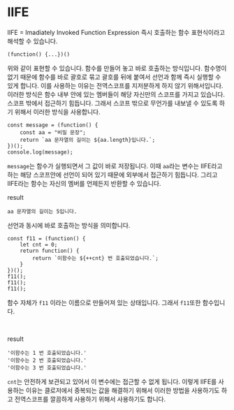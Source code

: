 # IIFE 
IIFE = Imadiately Invoked Function Expression
즉시 호출하는 함수 표현식이라고 해석할 수 있습니다. 

```
(function() {...})()
```
위와 같이 표현할 수 있습니다. 함수를 만들어 놓고 바로 호출하는 방식입니다.
함수명이 없기 때문에 함수를 바로 괄호로 묶고 괄호를 뒤에 붙여서 선언과 함께 즉시 실행할 수 있게 합니다.
이를 사용하는 이유는 전역스코프를 지저분하게 하지 않기 위해서입니다.    
이러한 방식은 함수 내부 안에 있는 멤버들이 해당 자신만의 스코프를 가지고 있습니다. 스코프 밖에서 접근하기 힘듭니다. 그래서 스코프 밖으로 무언가를 내보낼 수 있도록 하기 위해서 이러한 방식을 사용합니다.    

```
const message = (function() {
    const aa = "비밀 문장";
    return `aa 문자열의 길이는 ${aa.length}입니다.`;
})();
console.log(message);
```
`message`는 함수가 실행되면서 그 값이 바로 저장됩니다. 이때 `aa`라는 변수는 IIFE라고 하는 해당 스코프안에 선언이 되어 있기 때문에 외부에서 접근하기 힘듭니다. 그리고 IIFE라는 함수는 자신의 멤버를 언제든지 반환할 수 있습니다. 
<br/>

result
```
aa 문자열의 길이는 5입니다.
```

선언과 동시에 바로 호출하는 방식을 의미합니다.      

```
const f11 = (function() {
    let cnt = 0;
    return function() {
        return `이함수는 ${++cnt} 번 호출되었습니다.`;
    }
})();
f11();
f11();
f11();
```

함수 자체가 `f11` 이라는 이름으로 만들어져 있는 상태입니다. 그래서 `f11`또한 함수입니다.

<br/>

result
```
'이함수는 1 번 호출되었습니다.'
'이함수는 2 번 호출되었습니다.'
'이함수는 3 번 호출되었습니다.'
```

`cnt`는 안전하게 보관되고 있어서 이 변수에는 접근할 수 없게 됩니다. 이렇게 IIFE를 사용하는 이유는 클로저에서 중복되는 값을 해결하기 위해서 이러한 방법을 사용하기도 하고 전역스코프를 깔끔하게 사용하기 위해서 사용하기도 합니다.       

